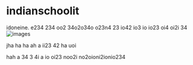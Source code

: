 # indianschoolit
idoneine.  e234 234 oo2 34o2o34o o23n4 23 io42 io3 io io23 oi4 oi2i 34
![images](https://github.com/eduffield9/indianschoolit/assets/152788646/61c339a7-1475-499a-a2e7-39e47ad77734)


jha ha ha ah a ii23 42 ha uoi 

hah
a 
34 
3 4i
a   io oi23 noo2i no2oioni2ionio234 
